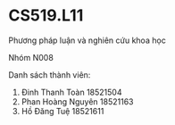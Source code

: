 # CS519.L11
Phương pháp luận và nghiên cứu khoa học

Nhóm N008

Danh sách thành viên:

1. Đinh Thanh Toàn 18521504
2. Phan Hoàng Nguyên 18521163
3. Hồ Đăng Tuệ 18521611
